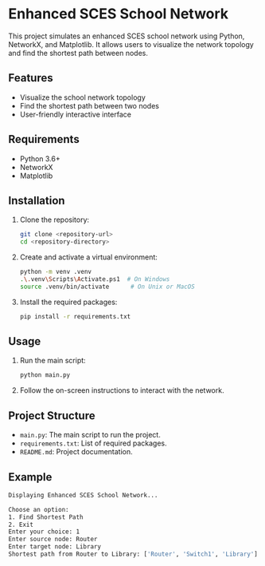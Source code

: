 # Enhanced SCES School Network

This project simulates an enhanced SCES school network using Python, NetworkX, and Matplotlib. It allows users to visualize the network topology and find the shortest path between nodes.

## Features

- Visualize the school network topology
- Find the shortest path between two nodes
- User-friendly interactive interface

## Requirements

- Python 3.6+
- NetworkX
- Matplotlib

## Installation

1. Clone the repository:
    ```sh
    git clone <repository-url>
    cd <repository-directory>
    ```

2. Create and activate a virtual environment:
    ```sh
    python -m venv .venv
    .\.venv\Scripts\Activate.ps1  # On Windows
    source .venv/bin/activate      # On Unix or MacOS
    ```

3. Install the required packages:
    ```sh
    pip install -r requirements.txt
    ```

## Usage

1. Run the main script:
    ```sh
    python main.py
    ```

2. Follow the on-screen instructions to interact with the network.

## Project Structure

- `main.py`: The main script to run the project.
- `requirements.txt`: List of required packages.
- `README.md`: Project documentation.

## Example

```sh
Displaying Enhanced SCES School Network...

Choose an option:
1. Find Shortest Path
2. Exit
Enter your choice: 1
Enter source node: Router
Enter target node: Library
Shortest path from Router to Library: ['Router', 'Switch1', 'Library'] with total weight 12